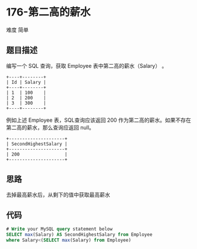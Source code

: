 # 176-第二高的薪水

难度 简单



## 题目描述

编写一个 SQL 查询，获取 Employee 表中第二高的薪水（Salary） 。
```
+----+--------+
| Id | Salary |
+----+--------+
| 1  | 100    |
| 2  | 200    |
| 3  | 300    |
+----+--------+
```
例如上述 Employee 表，SQL查询应该返回 200 作为第二高的薪水。如果不存在第二高的薪水，那么查询应返回 null。
```
+---------------------+
| SecondHighestSalary |
+---------------------+
| 200                 |
+---------------------+
```


## 思路

去掉最高薪水后，从剩下的值中获取最高薪水



## 代码

```sql
# Write your MySQL query statement below
SELECT max(Salary) AS SecondHighestSalary from Employee
where Salary<(SELECT max(Salary) from Employee)
```

